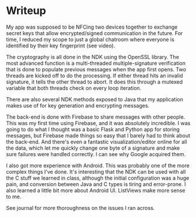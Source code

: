 # Writeup

My app was supposed to be NFCing two devices together to exchange secret keys that allow encrypted/signed communication in the future. For time, I reduced my scope to just a global chatroom where everyone is identified by their key fingerprint (see video).

The cryptography is all done in the NDK using the OpenSSL library. The most advanced function is a multi-threaded multiple-signature verification that is done to populate previous messages when the app first opens. Two threads are kicked off to do the processing. If either thread hits an invalid signature, it tells the other thread to abort. It does this through a mutexed variable that both threads check on every loop iteration.

There are also several NDK methods exposed to Java that my application makes use of for key generation and encrypting messages.

The back-end is done with Firebase to share messages with other people. This was my first time using Firebase, and it was absolutely incredible. I was going to do what I thought was a basic Flask and Python app for storing messages, but Firebase made things so easy that I barely had to think about the back-end. And there's even a fantastic visualization/editor online for all the data, which let me quickly change one byte of a signature and make sure failures were handled correctly. I can see why Google acquired them.

I also got more experience with Android. This was probably one of the more complex things I've done. It's interesting that the NDK can be used with all the C stuff we learned in class, although the initial configuration was a huge pain, and conversion between Java and C types is tiring and error-prone. I also learned a little bit more about Android UI. ListViews make more sense to me.

See journal for more thoroughness on the issues I ran across.
